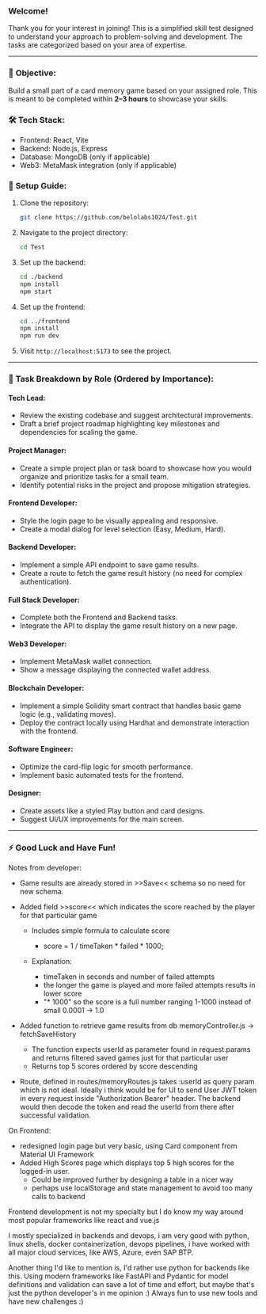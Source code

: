 

### Welcome!
Thank you for your interest in joining! This is a simplified skill test designed to understand your approach to problem-solving and development. The tasks are categorized based on your area of expertise.

---

### 🎯 **Objective:**
Build a small part of a card memory game based on your assigned role. This is meant to be completed within **2–3 hours** to showcase your skills.

### 🛠️ **Tech Stack:**
- Frontend: React, Vite
- Backend: Node.js, Express
- Database: MongoDB (only if applicable)
- Web3: MetaMask integration (only if applicable)

### 🚀 **Setup Guide:**
1. Clone the repository:
   ```bash
   git clone https://github.com/belolabs1024/Test.git
   ```
2. Navigate to the project directory:
   ```bash
   cd Test
   ```
3. Set up the backend:
   ```bash
   cd ./backend
   npm install
   npm start
   ```
4. Set up the frontend:
   ```bash
   cd ../frontend
   npm install
   npm run dev
   ```
5. Visit `http://localhost:5173` to see the project.

---

### 🧩 **Task Breakdown by Role (Ordered by Importance):**

#### **Tech Lead:**
- Review the existing codebase and suggest architectural improvements.
- Draft a brief project roadmap highlighting key milestones and dependencies for scaling the game.

#### **Project Manager:**
- Create a simple project plan or task board to showcase how you would organize and prioritize tasks for a small team.
- Identify potential risks in the project and propose mitigation strategies.

#### **Frontend Developer:**
- Style the login page to be visually appealing and responsive.
- Create a modal dialog for level selection (Easy, Medium, Hard).

#### **Backend Developer:**
- Implement a simple API endpoint to save game results.
- Create a route to fetch the game result history (no need for complex authentication).

#### **Full Stack Developer:**
- Complete both the Frontend and Backend tasks.
- Integrate the API to display the game result history on a new page.

#### **Web3 Developer:**
- Implement MetaMask wallet connection.
- Show a message displaying the connected wallet address.

#### **Blockchain Developer:**
- Implement a simple Solidity smart contract that handles basic game logic (e.g., validating moves).
- Deploy the contract locally using Hardhat and demonstrate interaction with the frontend.

#### **Software Engineer:**
- Optimize the card-flip logic for smooth performance.
- Implement basic automated tests for the frontend.

#### **Designer:**
- Create assets like a styled Play button and card designs.
- Suggest UI/UX improvements for the main screen.

---



### ⚡ **Good Luck and Have Fun!**

Notes from developer:

- Game results are already stored in >>Save<< schema so no need for new schema.
- Added field >>score<< which indicates the score reached by the player for that particular game
  - Includes simple formula to calculate score
    - score = 1 / timeTaken * failed * 1000;
      
   - Explanation:
     - timeTaken in seconds and number of failed attempts
     - the longer the game is played and more failed attempts results in lower score
     - "* 1000" so the score is a full number ranging 1-1000 instead of small 0.0001 -> 1.0

- Added function to retrieve game results from db memoryController.js -> fetchSaveHistory
  - The function expects userId as parameter found in request.params and 
   returns filtered saved games just for that particular user
  - Returns top 5 scores ordered by score descending

- Route, defined in routes/memoryRoutes.js takes :userId as query param which is not ideal. 
Ideally i think would be for UI to send User JWT token in every request inside "Authorization Bearer"
header. The backend would then decode the token and read the userId from there after successful validation.

On Frontend:

- redesigned login page but very basic, using Card component from Material UI Framework
- Added High Scores page which displays top 5 high scores for the logged-in user. 
  - Could be improved further by designing a table in a nicer way 
  - perhaps use localStorage and state management to avoid too many calls to backend

Frontend development is not my specialty but I do know my way around most popular frameworks like react and vue.js

I mostly specialized in backends and devops, i am very good with python, linux shells, 
docker containerization, devops pipelines, i have worked with all major cloud services, like AWS, Azure, 
even SAP BTP. 

Another thing I'd like to mention is, I'd rather use python for backends like this.
Using modern frameworks like FastAPI and Pydantic for model definitions and validation
can save a lot of time and effort, but maybe that's just the python developer's in me opinion :) 
Always fun to use new tools and have new challenges :)


